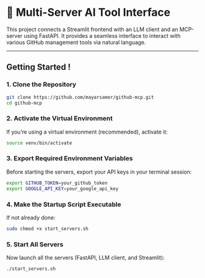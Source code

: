 # 🧠 Multi-Server AI Tool Interface

This project connects a Streamlit frontend with an LLM client and an MCP-server using FastAPI. It provides a seamless interface to interact with various GitHub management tools via natural language.

---

##  Getting Started !

### 1. Clone the Repository

```bash
git clone https://github.com/mayarsamer/github-mcp.git
cd github-mcp
```

### 2. Activate the Virtual Environment
If you’re using a virtual environment (recommended), activate it:

```bash
source venv/bin/activate
```

### 3. Export Required Environment Variables
Before starting the servers, export your API keys in your terminal session:

```bash
export GITHUB_TOKEN=your_github_token
export GOOGLE_API_KEY=your_google_api_key
```


### 4. Make the Startup Script Executable
If not already done:

```bash
sudo chmod +x start_servers.sh
```


### 5. Start All Servers
Now launch all the servers (FastAPI, LLM client, and Streamlit):

```bash
./start_servers.sh
```
